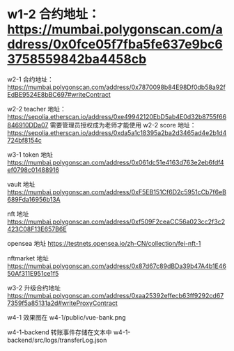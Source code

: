 # w1-2 合约地址：https://mumbai.polygonscan.com/address/0x0fce05f7fba5fe637e9bc63758559842ba4458cb

w2-1 合约地址：https://mumbai.polygonscan.com/address/0x7870098b84E98Df0db58a92fEdBE9524E8bBC697#writeContract

w2-2 teacher 地址：https://sepolia.etherscan.io/address/0xe49942120EbD5ab4E0d32b8755f66846910DDa07
需要管理员授权成为老师才能使用
w2-2 score 地址：https://sepolia.etherscan.io/address/0xda5a1c18395a2ba2d3465ad4e2b1d4724bf8154c

w3-1 token 地址 https://mumbai.polygonscan.com/address/0x061dc51e4163d763e2eb6fdf4ef0798c01488916

vault 地址 https://mumbai.polygonscan.com/address/0xF5EB151Cf6D2c5951cCb7f6eB689Fda16956b13A

nft 地址 https://mumbai.polygonscan.com/address/0xf509F2ceaCC56a023cc2f3c2423C08F13E657B6E

opensea 地址 https://testnets.opensea.io/zh-CN/collection/fei-nft-1

nftmarket 地址 https://mumbai.polygonscan.com/address/0x87d67c89dBDa39b47A4b1E4650Af311E951ce1f5

w3-2 升级合约地址 https://mumbai.polygonscan.com/address/0xaa25392effecb63ff9292cd677359f5a85131a2d#writeProxyContract

w4-1 效果图在 w4-1/public/vue-bank.png

w4-1-backend 转账事件存储在文本中 w4-1-backend/src/logs/transferLog.json
